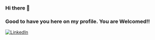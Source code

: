 ### Hi there 👋

### Good to have you here on my profile. You are Welcomed!!
[![LinkedIn](https://img.shields.io/badge/adityatomar-30302f?style=flat&logo=linkedin)](https://www.linkedin.com/in/adad20)&nbsp;

